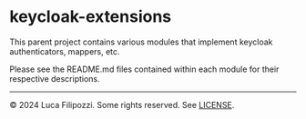 # keycloak-extensions

This parent project contains various modules that implement keycloak
authenticators, mappers, etc.

Please see the README.md files contained within each module for their
respective descriptions.

---
© 2024 Luca Filipozzi. Some rights reserved. See [LICENSE][license].

[license]: https://github.com/LucaFilipozzi/keycloak-extensions/blob/main/LICENSE.md
